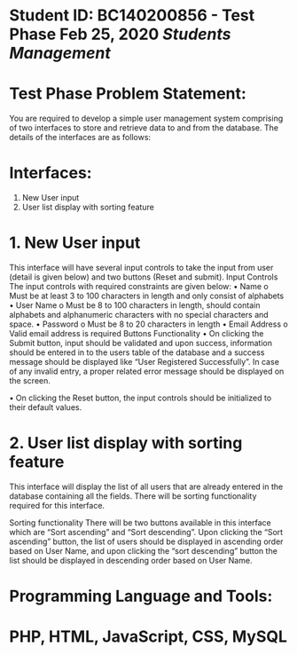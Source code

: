 # Student ID: BC140200856 - Test Phase Feb 25, 2020 *Students Management*

# Test Phase Problem Statement:
You are required to develop a simple user management system comprising of two interfaces to store and retrieve data to and from the database. The details of the interfaces are as follows:
# Interfaces:
1.	New User input 
2.	User list display with sorting feature 

# 1.	New User input 
This interface will have several input controls to take the input from user (detail is given below) and two buttons (Reset and submit).
Input Controls
The input controls with required constraints are given below:
•	Name
o	Must be at least 3 to 100 characters in length and only consist of alphabets
•	User Name
o	Must be 8 to 100 characters in length, should contain alphabets and alphanumeric characters with no special characters and space.
•	Password
o	Must be 8 to 20 characters in length
•	Email Address
o	Valid email address is required
Buttons Functionality
•	On clicking the Submit button, input should be validated and upon success, information should be entered in to the users table of the database and a success message should be displayed like “User Registered Successfully”.  In case of any invalid entry, a proper related error message should be displayed on the screen.

•	On clicking the Reset button, the input controls should be initialized to their default values.

# 2.	User list display with sorting feature 
This interface will display the list of all users that are already entered in the database containing all the fields. There will be sorting functionality required for this interface. 

Sorting functionality
There will be two buttons available in this interface which are “Sort ascending” and “Sort descending”. Upon clicking the “Sort ascending” button, the list of users should be displayed in ascending order based on User Name, and upon clicking the “sort descending” button the list should be displayed in descending order based on User Name.


# Programming Language and Tools:
# PHP, HTML, JavaScript, CSS, MySQL 

